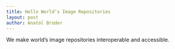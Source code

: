 ```yaml
---
title: Hello World’s Image Repositories
layout: post
author: Anatol Broder
---
```


We make world’s image repositories interoperable and accessible.
